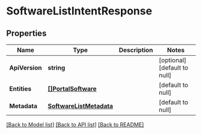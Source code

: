 # SoftwareListIntentResponse

## Properties
Name | Type | Description | Notes
------------ | ------------- | ------------- | -------------
**ApiVersion** | **string** |  | [optional] [default to null]
**Entities** | [**[]PortalSoftware**](portal_software.md) |  | [default to null]
**Metadata** | [**SoftwareListMetadata**](software_list_metadata.md) |  | [default to null]

[[Back to Model list]](../README.md#documentation-for-models) [[Back to API list]](../README.md#documentation-for-api-endpoints) [[Back to README]](../README.md)



